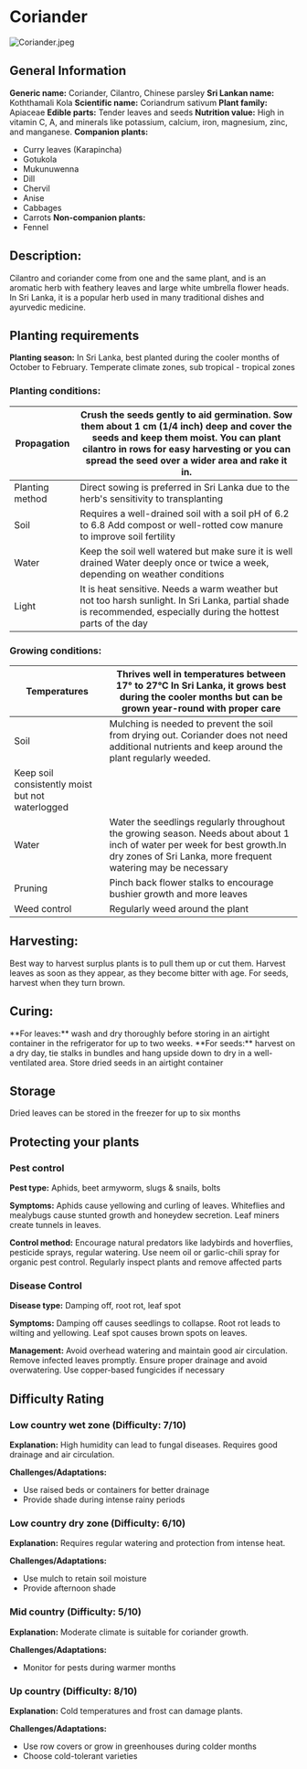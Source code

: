 # Coriander
![Coriander.jpeg](../../assets/images/Coriander.jpeg "By Thamizhpparithi Maari - Own work, CC BY-SA 3.0, https://commons.wikimedia.org/w/index.php?curid=17870796")

## General Information
**Generic name:** Coriander, Cilantro, Chinese parsley
**Sri Lankan name:** Koththamali Kola
**Scientific name:** Coriandrum sativum
**Plant family:** Apiaceae
**Edible parts:** Tender leaves and seeds
**Nutrition value:** <update>High in vitamin C, A, and minerals like potassium, calcium, iron, magnesium, zinc, and manganese.</update>
**Companion plants:**
- <update>Curry leaves (Karapincha)</update>
- <update>Gotukola</update>
- <update>Mukunuwenna</update>
- Dill
- Chervil
- Anise
- Cabbages
- Carrots
**Non-companion plants:**
- Fennel

## Description:
Cilantro and coriander come from one and the same plant, and is an aromatic herb with feathery leaves and large white umbrella flower heads. <update>In Sri Lanka, it is a popular herb used in many traditional dishes and ayurvedic medicine.</update>

## Planting requirements
**Planting season:** <update>In Sri Lanka, best planted during the cooler months of October to February</update>. Temperate climate zones, sub tropical - tropical zones

### Planting conditions:
| **Propagation** | Crush the seeds gently to aid germination. Sow them about 1 cm (1/4 inch) deep and cover the seeds and keep them moist. You can plant cilantro in rows for easy harvesting or you can spread the seed over a wider area and rake it in. |
|----|----|
| Planting method | <update>Direct sowing is preferred in Sri Lanka due to the herb's sensitivity to transplanting</update> |
| Soil | Requires a well-drained soil with a soil pH of 6.2 to 6.8 <update>Add compost or well-rotted cow manure to improve soil fertility</update> |
| Water | Keep the soil well watered but make sure it is well drained Water deeply once or twice a week, depending on weather conditions |
| Light | It is heat sensitive. Needs a warm weather but not too harsh sunlight. <update>In Sri Lanka, partial shade is recommended, especially during the hottest parts of the day</update> |

### Growing conditions:

| **Temperatures** | Thrives well in temperatures between 17° to 27°C <update>In Sri Lanka, it grows best during the cooler months but can be grown year-round with proper care</update> |
|----|----|
| Soil | Mulching is needed to prevent the soil from drying out. Coriander does not need additional nutrients and keep around the plant regularly weeded.
Keep soil consistently moist but not waterlogged |
| Water | Water the seedlings regularly throughout the growing season. Needs about about 1 inch of water per week for best growth.<update>In dry zones of Sri Lanka, more frequent watering may be necessary</update> |
| Pruning | Pinch back flower stalks to encourage bushier growth and more leaves |
| Weed control | Regularly weed around the plant |

## Harvesting:
Best way to harvest surplus plants is to pull them up or cut them. <update>Harvest leaves as soon as they appear, as they become bitter with age. For seeds, harvest when they turn brown.</update>

## Curing:
<update>
**For leaves:** wash and dry thoroughly before storing in an airtight container in the refrigerator for up to two weeks.
**For seeds:** harvest on a dry day, tie stalks in bundles and hang upside down to dry in a well-ventilated area. Store dried seeds in an airtight container
</update>

## Storage
<update>Dried leaves can be stored in the freezer for up to six months</update>

## Protecting your plants
### Pest control
**Pest type:** Aphids, beet armyworm, slugs & snails, bolts

**Symptoms:** Aphids cause yellowing and curling of leaves. <update>Whiteflies and mealybugs cause stunted growth and honeydew secretion. Leaf miners create tunnels in leaves.</update>

**Control method:** Encourage natural predators like ladybirds and hoverflies, pesticide sprays, regular watering. <update>Use neem oil or garlic-chili spray for organic pest control. Regularly inspect plants and remove affected parts</update>

### Disease Control
**Disease type:** <update>Damping off, root rot, leaf spot</update>

**Symptoms:** <update>Damping off causes seedlings to collapse. Root rot leads to wilting and yellowing. Leaf spot causes brown spots on leaves.</update>

**Management:** Avoid overhead watering and maintain good air circulation. Remove infected leaves promptly. <update>Ensure proper drainage and avoid overwatering. Use copper-based fungicides if necessary</update>

## Difficulty Rating
### Low country wet zone (Difficulty: 7/10)
**Explanation:** <update>High humidity can lead to fungal diseases. Requires good drainage and air circulation.</update>

**Challenges/Adaptations:**
- <update>Use raised beds or containers for better drainage</update>
- <update>Provide shade during intense rainy periods</update>

### Low country dry zone (Difficulty: 6/10)
**Explanation:** <update>Requires regular watering and protection from intense heat.</update>

**Challenges/Adaptations:**
- <update>Use mulch to retain soil moisture</update>
- <update>Provide afternoon shade</update>

### Mid country (Difficulty: 5/10)
**Explanation:** <update>Moderate climate is suitable for coriander growth.</update>

**Challenges/Adaptations:**
- <update>Monitor for pests during warmer months</update>

### Up country (Difficulty: 8/10)
**Explanation:** <update>Cold temperatures and frost can damage plants.</update>

**Challenges/Adaptations:**
- <update>Use row covers or grow in greenhouses during colder months</update>
- <update>Choose cold-tolerant varieties</update>
